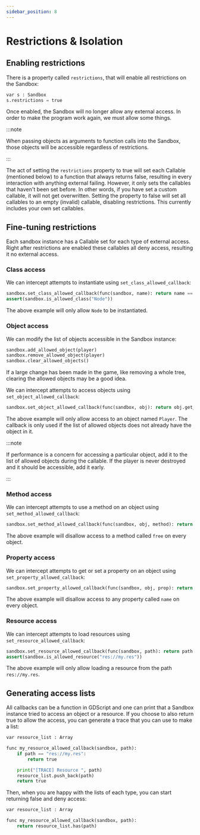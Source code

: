 ```yaml
---
sidebar_position: 8
---
```


# Restrictions & Isolation

## Enabling restrictions

There is a property called `restrictions`, that will enable all restrictions on the Sandbox:

```py
var s : Sandbox
s.restrictions = true
```

Once enabled, the Sandbox will no longer allow any external access. In order to make the program work again, we must allow some things.

:::note

When passing objects as arguments to function calls into the Sandbox, those objects will be accessible regardless of restrictions.

:::

The act of setting the `restrictions` property to true will set each Callable (mentioned below) to a function that always returns false, resulting in every interaction with anything external failing. However, it only sets the callables that haven't been set before. In other words, if you have set a custom callable, it will not get overwritten. Setting the property to false will set all callables to an empty (invalid) callable, disabling restrictions. This currently includes your own set callables.

## Fine-tuning restrictions

Each sandbox instance has a Callable set for each type of external access. Right after restrictions are enabled these callables all deny access, resulting it no external access.

### Class access

We can intercept attempts to instantiate using `set_class_allowed_callback`:

```py
sandbox.set_class_allowed_callback(func(sandbox, name): return name == "Node")
assert(sandbox.is_allowed_class("Node"))
```

The above example will only allow `Node` to be instantiated.

### Object access

We can modify the list of objects accessible in the Sandbox instance:

```py
sandbox.add_allowed_object(player)
sandbox.remove_allowed_object(player)
sandbox.clear_allowed_objects()
```

If a large change has been made in the game, like removing a whole tree, clearing the allowed objects may be a good idea.


We can intercept attempts to access objects using `set_object_allowed_callback`:

```py
sandbox.set_object_allowed_callback(func(sandbox, obj): return obj.get_name() == "Player")
```

The above example will only allow access to an object named `Player`. The callback is only used if the list of allowed objects does not already have the object in it.

:::note

If performance is a concern for accessing a particular object, add it to the list of allowed objects during the callable. If the player is never destroyed and it should be accessible, add it early.

:::

### Method access

We can intercept attempts to use a method on an object using `set_method_allowed_callback`:

```py
sandbox.set_method_allowed_callback(func(sandbox, obj, method): return method != "free")
```

The above example will disallow access to a method called `free` on every object.

### Property access

We can intercept attempts to get or set a property on an object using `set_property_allowed_callback`:

```py
sandbox.set_property_allowed_callback(func(sandbox, obj, prop): return prop != "name")
```

The above example will disallow access to any property called `name` on every object.

### Resource access

We can intercept attempts to load resources using `set_resource_allowed_callback`:

```py
sandbox.set_resource_allowed_callback(func(sandbox, path): return path == "res://my.res")
assert(sandbox.is_allowed_resource("res://my.res"))
```

The above example will only allow loading a resource from the path `res://my.res`.


## Generating access lists

All callbacks can be a function in GDScript and one can print that a Sandbox instance tried to access an object or a resource. If you choose to also return true to allow the access, you can generate a trace that you can use to make a list:

```py
var resource_list : Array

func my_resource_allowed_callback(sandbox, path):
	if path == "res://my.res":
		return true

	print("[TRACE] Resource ", path)
	resource_list.push_back(path)
	return true
```

Then, when you are happy with the lists of each type, you can start returning false and deny access:

```py
var resource_list : Array

func my_resource_allowed_callback(sandbox, path):
	return resource_list.has(path)
```
